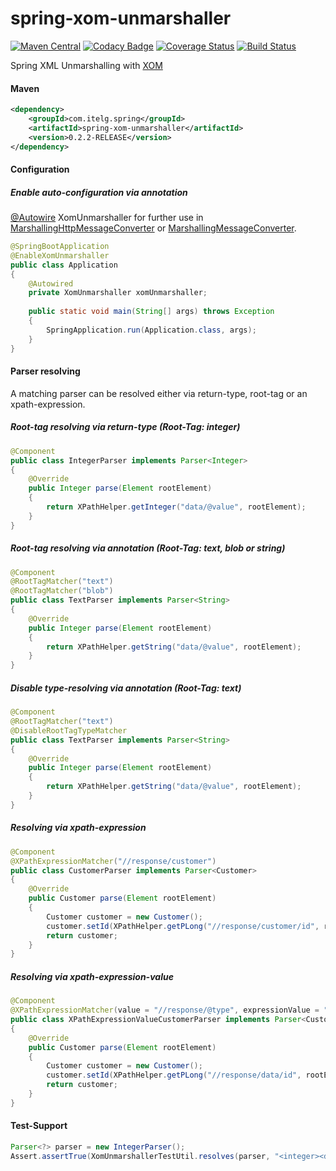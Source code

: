 spring-xom-unmarshaller
=======================

[![Maven Central](https://maven-badges.herokuapp.com/maven-central/com.itelg.spring/spring-xom-unmarshaller/badge.svg)](https://maven-badges.herokuapp.com/maven-central/com.itelg.spring/spring-xom-unmarshaller)
[![Codacy Badge](https://api.codacy.com/project/badge/Grade/d134d532488b44e5aaaf1b9775999035)](https://www.codacy.com/app/eggers-julian/spring-xom-unmarshaller)
[![Coverage Status](https://coveralls.io/repos/julian-eggers/spring-xom-unmarshaller/badge.svg)](https://coveralls.io/r/julian-eggers/spring-xom-unmarshaller)
[![Build Status](https://travis-ci.org/julian-eggers/spring-xom-unmarshaller.svg?branch=master)](https://travis-ci.org/julian-eggers/spring-xom-unmarshaller)

Spring XML Unmarshalling with [XOM](http://www.xom.nu/)

#### Maven
```xml
<dependency>
	<groupId>com.itelg.spring</groupId>
	<artifactId>spring-xom-unmarshaller</artifactId>
	<version>0.2.2-RELEASE</version>
</dependency>
```


#### Configuration

##### Enable auto-configuration via annotation

[@Autowire](http://docs.spring.io/spring/docs/current/javadoc-api/org/springframework/beans/factory/annotation/Autowire.html) XomUnmarshaller for further use in [MarshallingHttpMessageConverter](http://docs.spring.io/spring/docs/current/javadoc-api/org/springframework/http/converter/xml/MarshallingHttpMessageConverter.html) or [MarshallingMessageConverter](http://docs.spring.io/spring/docs/current/javadoc-api/org/springframework/messaging/converter/MarshallingMessageConverter.html).

```java
@SpringBootApplication
@EnableXomUnmarshaller
public class Application
{
    @Autowired
    private XomUnmarshaller xomUnmarshaller;
    
    public static void main(String[] args) throws Exception
    {
        SpringApplication.run(Application.class, args);
    }
}
```


#### Parser resolving
A matching parser can be resolved either via return-type, root-tag or an xpath-expression.

##### Root-tag resolving via return-type (Root-Tag: integer)
```java
@Component
public class IntegerParser implements Parser<Integer>
{
    @Override
    public Integer parse(Element rootElement)
    {
        return XPathHelper.getInteger("data/@value", rootElement);
    }
}
```

##### Root-tag resolving via annotation (Root-Tag: text, blob or string)
```java
@Component
@RootTagMatcher("text")
@RootTagMatcher("blob")
public class TextParser implements Parser<String>
{
    @Override
    public Integer parse(Element rootElement)
    {
        return XPathHelper.getString("data/@value", rootElement);
    }
}
```

##### Disable type-resolving via annotation (Root-Tag: text)
```java
@Component
@RootTagMatcher("text")
@DisableRootTagTypeMatcher
public class TextParser implements Parser<String>
{
    @Override
    public Integer parse(Element rootElement)
    {
        return XPathHelper.getString("data/@value", rootElement);
    }
}
```

##### Resolving via xpath-expression
```java
@Component
@XPathExpressionMatcher("//response/customer")
public class CustomerParser implements Parser<Customer>
{
    @Override
    public Customer parse(Element rootElement)
    {
        Customer customer = new Customer();
        customer.setId(XPathHelper.getPLong("//response/customer/id", rootElement));
        return customer;
    }
}
```

##### Resolving via xpath-expression-value
```java
@Component
@XPathExpressionMatcher(value = "//response/@type", expressionValue = "customer")
public class XPathExpressionValueCustomerParser implements Parser<Customer>
{
    @Override
    public Customer parse(Element rootElement)
    {
        Customer customer = new Customer();
        customer.setId(XPathHelper.getPLong("//response/data/id", rootElement));
        return customer;
    }
}
```


#### Test-Support
```java
Parser<?> parser = new IntegerParser();
Assert.assertTrue(XomUnmarshallerTestUtil.resolves(parser, "<integer><data value=\"11\" /></integer>"));
```        

